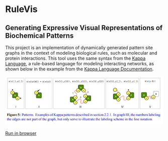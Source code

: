 # RuleVis

## Generating Expressive Visual Representations of Biochemical Patterns

This project is an implementation of dynamically generated pattern site graphs in the context of modeling biological rules, such as molecular and protein interactions. This tool uses the same syntax from the [Kappa Language](https://kappalanguage.org/), a rule-based language for modeling interacting networks, as shown below in the example from the [Kappa Language Documentation](https://kappalanguage.org/documentation).

![Example](https://github.com/CreativeCodingLab/RuleVis/blob/master/pattern.png)

[Run in browser](https://creativecodinglab.github.io/RuleVis/)

